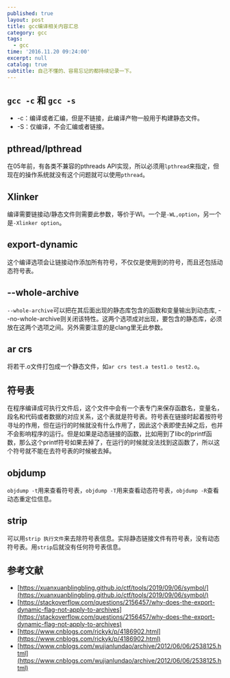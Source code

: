 ```yaml
---
published: true
layout: post
title: gcc编译相关内容汇总
category: gcc
tags:
  - gcc
time: '2016.11.20 09:24:00'
excerpt: null
catalog: true
subtitle: 自己不懂的、容易忘记的都持续记录一下。
---
```


<!--more-->
## `gcc -c` 和 `gcc -s`
- -c：编译或者汇编，但是不链接，此编译产物一般用于构建静态文件。
- -S：仅编译，不会汇编或者链接。

## pthread/lpthread
在05年前，有各类不兼容的pthreads API实现，所以必须用`lpthread`来指定，但现在的操作系统就没有这个问题就可以使用`pthread`。

## Xlinker
编译需要链接动/静态文件则需要此参数，等价于Wl。一个是`-WL,option`，另一个是`-Xlinker option`。

## export-dynamic
这个编译选项会让链接动作添加所有符号，不仅仅是使用到的符号，而且还包括动态符号表。

## --whole-archive
`--whole-archive`可以把在其后面出现的静态库包含的函数和变量输出到动态库, --no-whole-archive则关闭该特性。这两个选项成对出现，要包含的静态库，必须放在这两个选项之间。另外需要注意的是clang里无此参数。

## ar crs
将若干.o文件打包成一个静态文件，如`ar crs test.a test1.o test2.o`。

## 符号表
在程序编译成可执行文件后，这个文件中会有一个表专门来保存函数名，变量名，段名和代码或者数据的对应关系，这个表就是符号表。符号表在链接时起着按符号寻址的作用，但在运行的时候就没有什么作用了，因此这个表即使去掉之后，也并不会影响程序的运行。但是如果是动态链接的函数，比如用到了libc的printf函数，那么这个printf符号如果去掉了，在运行的时候就没法找到这函数了，所以这个符号就不能在去符号表的时候被去掉。

## objdump
`objdump -t`用来查看符号表，`objdump -T`用来查看动态符号表，`objdump -R`查看动态重定位信息。

## strip
可以用`strip 执行文件`来去除符号表信息。实际静态链接文件有符号表，没有动态符号表。用`strip`后就没有任何符号表信息。

## 参考文献
- [https://xuanxuanblingbling.github.io/ctf/tools/2019/09/06/symbol/](https://xuanxuanblingbling.github.io/ctf/tools/2019/09/06/symbol/)
- [https://stackoverflow.com/questions/2156457/why-does-the-export-dynamic-flag-not-apply-to-archives](https://stackoverflow.com/questions/2156457/why-does-the-export-dynamic-flag-not-apply-to-archives)
- [https://www.cnblogs.com/rickyk/p/4186902.html](https://www.cnblogs.com/rickyk/p/4186902.html)
- [https://www.cnblogs.com/wujianlundao/archive/2012/06/06/2538125.html](https://www.cnblogs.com/wujianlundao/archive/2012/06/06/2538125.html)
